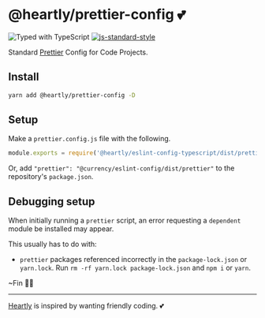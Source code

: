 # @heartly/prettier-config 💕

![Typed with TypeScript](https://flat.badgen.net/badge/icon/Typed?icon=typescript&label&labelColor=blue&color=555555)
[![js-standard-style](https://img.shields.io/badge/code%20style-standard-brightgreen.svg)](http://standardjs.com)

Standard [Prettier](https://prettier.io/) Config for Code Projects.

## Install

```bash
yarn add @heartly/prettier-config -D
```

## Setup

Make a `prettier.config.js` file with the following.

```js
module.exports = require('@heartly/eslint-config-typescript/dist/prettier')
```

Or, add `"prettier": "@currency/eslint-config/dist/prettier"` to the repository's `package.json`.

## Debugging setup

When initially running a `prettier` script, an error requesting a `dependent` module be installed may appear.

This usually has to do with:
-  `prettier` packages referenced incorrectly in the `package-lock.json` or `yarn.lock`. Run `rm -rf yarn.lock package-lock.json` and `npm i` or `yarn`.

~Fin 👨‍🎨

---

[Heartly](https://github.com/heartly/heartly) is inspired by wanting friendly coding. 💕
